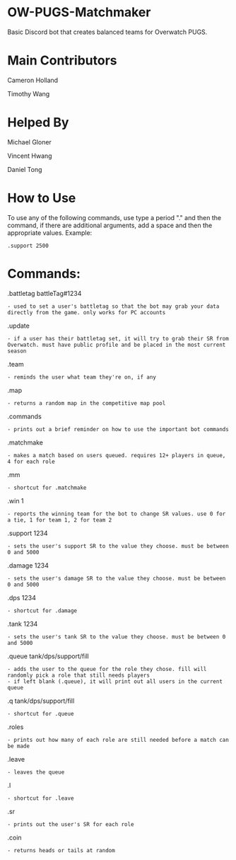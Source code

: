 # OW-PUGS-Matchmaker



Basic Discord bot that creates balanced teams for Overwatch PUGS.



# Main Contributors
Cameron Holland

Timothy Wang

# Helped By

Michael Gloner

Vincent Hwang

Daniel Tong

# How to Use
To use any of the following commands, use type a period "." and then the command, if there are additional arguments, add a space and then the appropriate values.
Example:
	
	.support 2500

# Commands:

.battletag battleTag#1234
	
	- used to set a user's battletag so that the bot may grab your data directly from the game. only works for PC accounts

.update

	- if a user has their battletag set, it will try to grab their SR from Overwatch. must have public profile and be placed in the most current season

.team

	- reminds the user what team they're on, if any

.map

	- returns a random map in the competitive map pool

.commands

	- prints out a brief reminder on how to use the important bot commands

.matchmake

	- makes a match based on users queued. requires 12+ players in queue, 4 for each role

.mm

	- shortcut for .matchmake

.win 1

	- reports the winning team for the bot to change SR values. use 0 for a tie, 1 for team 1, 2 for team 2

.support 1234

	- sets the user's support SR to the value they choose. must be between 0 and 5000

.damage 1234

	- sets the user's damage SR to the value they choose. must be between 0 and 5000

.dps 1234

	- shortcut for .damage

.tank 1234

	- sets the user's tank SR to the value they choose. must be between 0 and 5000

.queue tank/dps/support/fill

	- adds the user to the queue for the role they chose. fill will randomly pick a role that still needs players
	- if left blank (.queue), it will print out all users in the current queue

.q tank/dps/support/fill

	- shortcut for .queue

.roles

	- prints out how many of each role are still needed before a match can be made

.leave

	- leaves the queue

.l

	- shortcut for .leave

.sr

	- prints out the user's SR for each role

.coin

	- returns heads or tails at random
